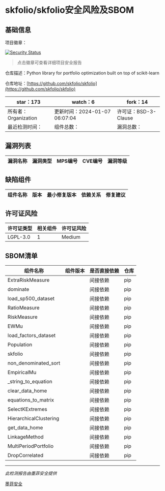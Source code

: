 # skfolio/skfolio安全风险及SBOM

## 基础信息

项目徽章：

[![Security Status](https://www.murphysec.com/platform3/v31/badge/1744438786221195265.svg)](https://www.murphysec.com/console/report/1744438668113788928/1744438786221195265)

> 点击徽章可查看详细项目安全报告

仓库描述：Python library for portfolio optimization built on top of scikit-learn

仓库地址：[https://github.com/skfolio/skfolio](https://github.com/skfolio/skfolio)

| star：173 | watch：6 | fork：14 |
| ----------- | -------------- | ------------ |
| 所有者：Organization | 更新时间：2024-01-07 06:07:04 | 许可证：BSD-3-Clause |
| 最近检测时间： | 组件总数： | 漏洞总数： |




## 漏洞列表

| 漏洞名称 | 漏洞类型 | MPS编号 | CVE编号 | 漏洞等级 |
| ------- | ------ | ------- | ------ | ----- |





## 缺陷组件

| 组件名称 | 版本 | 最小修复版本 | 依赖关系 | 修复建议 |
| -------- | ---- | ------------ | -------- | -------- |





## 许可证风险

| 许可证类型 | 相关组件 | 许可证风险 |
| ---------- | -------- | ---------- |
|LGPL-3.0|1|Medium|




## SBOM清单

| 组件名称 | 组件版本 | 是否直接依赖 | 仓库 |
| -------- | -------- | ------------ | ---- |
|ExtraRiskMeasure||间接依赖|pip|
|dominate||间接依赖|pip|
|load_sp500_dataset||间接依赖|pip|
|RatioMeasure||间接依赖|pip|
|RiskMeasure||间接依赖|pip|
|EWMu||间接依赖|pip|
|load_factors_dataset||间接依赖|pip|
|Population||间接依赖|pip|
|skfolio||间接依赖|pip|
|non_denominated_sort||间接依赖|pip|
|EmpiricalMu||间接依赖|pip|
|_string_to_equation||间接依赖|pip|
|clear_data_home||间接依赖|pip|
|equations_to_matrix||间接依赖|pip|
|SelectKExtremes||间接依赖|pip|
|HierarchicalClustering||间接依赖|pip|
|get_data_home||间接依赖|pip|
|LinkageMethod||间接依赖|pip|
|MultiPeriodPortfolio||间接依赖|pip|
|DropCorrelated||间接依赖|pip|


------

*此检测报告由墨菲安全提供*

[墨菲安全](www.murphysec.com)